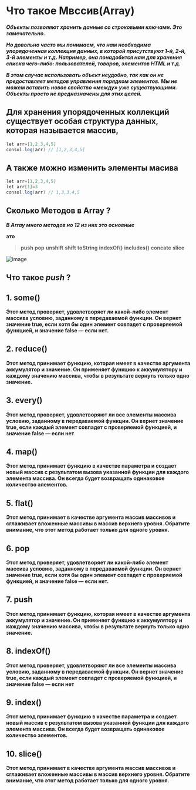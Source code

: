 # Что такое Мвссив(Array) 

***Объекты позволяют хранить данные со строковыми ключами. Это замечательно.***

***Но довольно часто мы понимаем, что нам необходима упорядоченная коллекция данных, в которой присутствуют 1-й, 2-й, 3-й элементы и т.д. Например, она понадобится нам для хранения списка чего-либо: пользователей, товаров, элементов HTML и т.д.***

***В этом случае использовать объект неудобно, так как он не предоставляет методов управления порядком элементов. Мы не можем вставить новое свойство «между» уже существующими. Объекты просто не предназначены для этих целей.***

## Для хранения упорядоченных коллекций существует особая структура данных, которая называется массив,

```java script
let arr=[1,2,3,4,5]
consol.log(arr) // [1,2,3,4,5]
``` 
## A также можно изменить элементы масива 

```java script
let arr=[1,2,3,4,5]
let arr[1]=3
consol.log(arr) // 1,3,3,4,5
```

## Сколько Методов в Array ?

***В Array много методов но 12 из них это основные***

**это**

> **push**
> **pop**
> **unshift**
> **shift**
> **toString**
> **indexOf()**
> **includes()**
> **concate**
> **slice**

![image](https://github.com/user-attachments/assets/b2e75a3e-22b1-4edf-a62d-e59cba48dc8e)


## Что такое ***push*** ?

## **1. some()**

**Этот метод проверяет, удовлетворяет ли какой-либо элемент массива условию, заданному в передаваемой функции. Он вернет значение true, если хотя бы один элемент совпадет с проверяемой функцией, и значение false — если нет.**

## **2. reduce()**

**Этот метод принимает функцию, которая имеет в качестве аргумента аккумулятор и значение. Он применяет функцию к аккумулятору и каждому значению массива, чтобы в результате вернуть только одно значение.**

## **3. every()**

**Этот метод проверяет, удовлетворяют ли все элементы массива условию, заданному в передаваемой функции. Он вернет значение true, если каждый элемент совпадет с проверяемой функцией, и значение false — если нет**

## **4. map()**

**Этот метод принимает функцию в качестве параметра и создает новый массив с результатом вызова указанной функции для каждого элемента массива. Он всегда будет возвращать одинаковое количество элементов.**

## **5. flat()**

**Этот метод принимает в качестве аргумента массив массивов и сглаживает вложенные массивы в массив верхнего уровня. Обратите внимание, что этот метод работает только для одного уровня.**


## **6. pop**

**Этот метод проверяет, удовлетворяет ли какой-либо элемент массива условию, заданному в передаваемой функции. Он вернет значение true, если хотя бы один элемент совпадет с проверяемой функцией, и значение false — если нет.**

## **7. push**

**Этот метод принимает функцию, которая имеет в качестве аргумента аккумулятор и значение. Он применяет функцию к аккумулятору и каждому значению массива, чтобы в результате вернуть только одно значение.**

## **8. indexOf()**

**Этот метод проверяет, удовлетворяют ли все элементы массива условию, заданному в передаваемой функции. Он вернет значение true, если каждый элемент совпадет с проверяемой функцией, и значение false — если нет**

## **9. index()**

**Этот метод принимает функцию в качестве параметра и создает новый массив с результатом вызова указанной функции для каждого элемента массива. Он всегда будет возвращать одинаковое количество элементов.**

## **10. slice()**

**Этот метод принимает в качестве аргумента массив массивов и сглаживает вложенные массивы в массив верхнего уровня. Обратите внимание, что этот метод работает только для одного уровня.**
